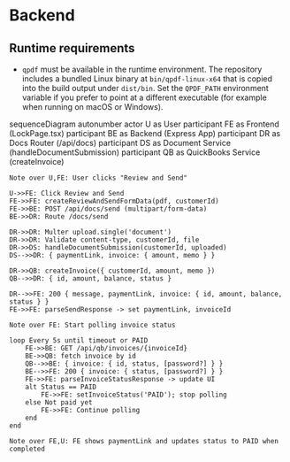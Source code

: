 # Backend

## Runtime requirements

- `qpdf` must be available in the runtime environment. The repository includes a bundled Linux binary at `bin/qpdf-linux-x64` that is copied into the build output under `dist/bin`. Set the `QPDF_PATH` environment variable if you prefer to point at a different executable (for example when running on macOS or Windows).

sequenceDiagram
    autonumber
    actor U as User
    participant FE as Frontend (LockPage.tsx)
    participant BE as Backend (Express App)
    participant DR as Docs Router (/api/docs)
    participant DS as Document Service (handleDocumentSubmission)
    participant QB as QuickBooks Service (createInvoice)

    Note over U,FE: User clicks "Review and Send"

    U->>FE: Click Review and Send
    FE->>FE: createReviewAndSendFormData(pdf, customerId)
    FE->>BE: POST /api/docs/send (multipart/form-data)
    BE->>DR: Route /docs/send

    DR->>DR: Multer upload.single('document')
    DR->>DR: Validate content-type, customerId, file
    DR->>DS: handleDocumentSubmission(customerId, uploaded)
    DS-->>DR: { paymentLink, invoice: { amount, memo } }

    DR->>QB: createInvoice({ customerId, amount, memo })
    QB-->>DR: { id, amount, balance, status }

    DR-->>FE: 200 { message, paymentLink, invoice: { id, amount, balance, status } }
    FE->>FE: parseSendResponse -> set paymentLink, invoiceId

    Note over FE: Start polling invoice status

    loop Every 5s until timeout or PAID
        FE->>BE: GET /api/qb/invoices/{invoiceId}
        BE->>QB: fetch invoice by id
        QB-->>BE: { invoice: { id, status, [password?] } }
        BE-->>FE: 200 { invoice: { status, [password?] } }
        FE->>FE: parseInvoiceStatusResponse -> update UI
        alt Status == PAID
            FE->>FE: setInvoiceStatus('PAID'); stop polling
        else Not paid yet
            FE->>FE: Continue polling
        end
    end

    Note over FE,U: FE shows paymentLink and updates status to PAID when completed